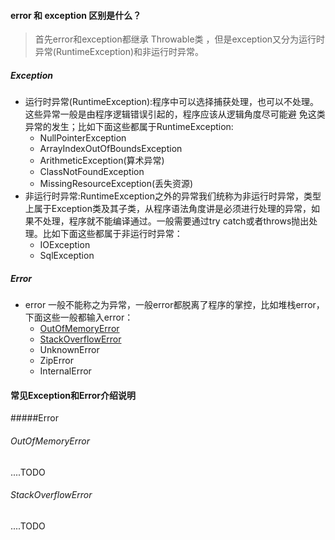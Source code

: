 #### error 和 exception 区别是什么？
> 首先error和exception都继承 Throwable类 ，但是exception又分为运行时异常(RuntimeException)和非运行时异常。

##### Exception
- 运行时异常(RuntimeException):程序中可以选择捕获处理，也可以不处理。这些异常一般是由程序逻辑错误引起的，程序应该从逻辑角度尽可能避
免这类异常的发生；比如下面这些都属于RuntimeException:
    - NullPointerException
    - ArrayIndexOutOfBoundsException
    - ArithmeticException(算术异常)
    - ClassNotFoundException
    - MissingResourceException(丢失资源)
- 非运行时异常:RuntimeException之外的异常我们统称为非运行时异常，类型上属于Exception类及其子类，从程序语法角度讲是必须进行处理的异常，如果不处理，程序就不能编译通过。一般需要通过try catch或者throws抛出处理。比如下面这些都属于非运行时异常：
    - IOException
    - SqlException

##### Error 
- error 一般不能称之为异常，一般error都脱离了程序的掌控，比如堆栈error，下面这些一般都输入error：
    - [OutOfMemoryError](#outOfMemoryError)
    - [StackOverflowError](#stackOverflowError)
    - UnknownError
    - ZipError
    - InternalError

#### 常见Exception和Error介绍说明

#####Error 

###### <span id="outOfMemoryError">OutOfMemoryError</span>
....TODO
###### <span id="stackOverflowError">StackOverflowError</span>
....TODO
